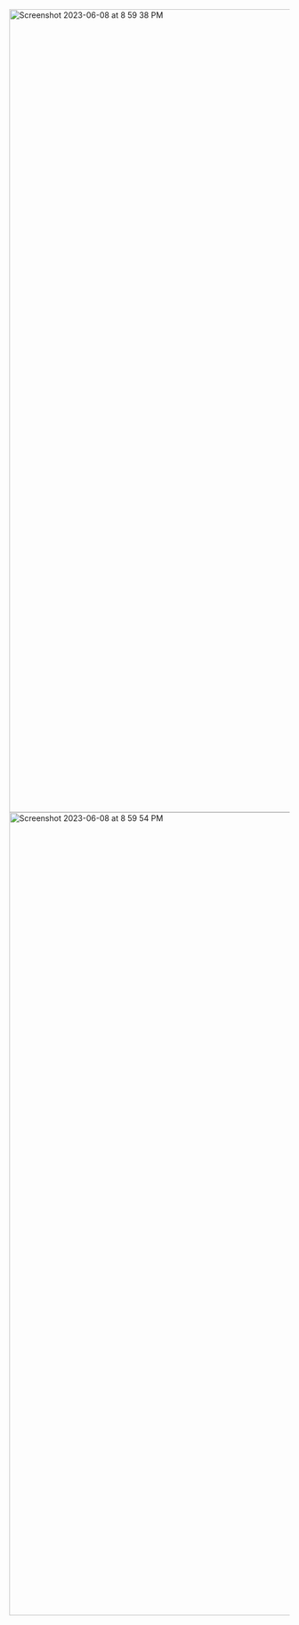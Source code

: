 <img width="1440" alt="Screenshot 2023-06-08 at 8 59 38 PM" src="https://github.com/vvegesna01/eras-tour-tracker/assets/59417081/399ef68b-0452-45ed-abc0-d4a8153c97fc">


<img width="1440" alt="Screenshot 2023-06-08 at 8 59 54 PM" src="https://github.com/vvegesna01/eras-tour-tracker/assets/59417081/6f9e18ef-8e83-4cc5-99c5-fd876f79367c">
